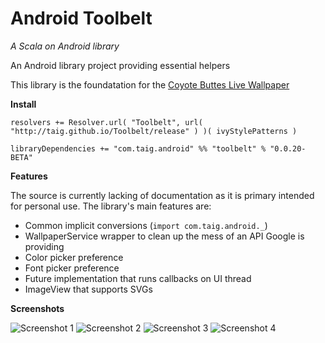 # Android Toolbelt
*A Scala on Android library*

An Android library project providing essential helpers

This library is the foundatation for the [Coyote Buttes Live Wallpaper](https://play.google.com/store/apps/details?id=com.taig.wallpaper.coyote_buttes)

**Install**

````
resolvers += Resolver.url( "Toolbelt", url( "http://taig.github.io/Toolbelt/release" ) )( ivyStylePatterns )

libraryDependencies += "com.taig.android" %% "toolbelt" % "0.0.20-BETA"
````

**Features**

The source is currently lacking of documentation as it is primary intended for personal use. The library's main features are:

- Common implicit conversions (`import com.taig.android._`)
- WallpaperService wrapper to clean up the mess of an API Google is providing
- Color picker preference
- Font picker preference
- Future implementation that runs callbacks on UI thread
- ImageView that supports SVGs

**Screenshots**

![Screenshot 1](http://taig.github.io/Toolbelt/asset/1.png)
![Screenshot 2](http://taig.github.io/Toolbelt/asset/2.png)
![Screenshot 3](http://taig.github.io/Toolbelt/asset/3.png)
![Screenshot 4](http://taig.github.io/Toolbelt/asset/4.png)
